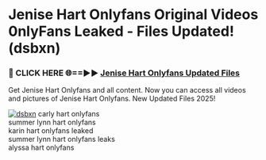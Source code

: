 # Jenise Hart Onlyfans Original Videos 0nlyFans Leaked - Files Updated! (dsbxn)

<h3>🔴 CLICK HERE 🌐==►► <a href="https://tinyurl.com/2wckxsce" rel="nofollow">Jenise Hart Onlyfans Updated Files</a></h3>

Get Jenise Hart Onlyfans and all content. Now you can access all videos and pictures of Jenise Hart Onlyfans. New Updated Files 2025!

[![dsbxn](https://i.imgur.com/AFduVYN.gif)](https://tinyurl.com/2wckxsce)
carly hart onlyfans<br>
summer lynn hart onlyfans<br>
karin hart onlyfans leaked<br>
summer lynn hart onlyfans leaks<br>
alyssa hart onlyfans